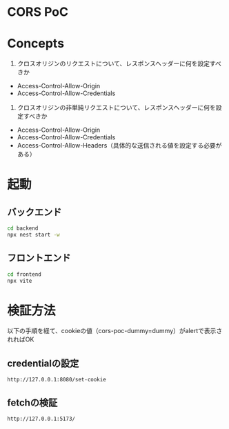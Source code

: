 # CORS PoC

# Concepts 
1. クロスオリジンのリクエストについて、レスポンスヘッダーに何を設定すべきか

- Access-Control-Allow-Origin
- Access-Control-Allow-Credentials

1. クロスオリジンの非単純リクエストについて、レスポンスヘッダーに何を設定すべきか

- Access-Control-Allow-Origin
- Access-Control-Allow-Credentials
- Access-Control-Allow-Headers（具体的な送信される値を設定する必要がある）

# 起動
## バックエンド
```bash
cd backend
npx nest start -w
```

## フロントエンド
```bash
cd frontend
npx vite
```



# 検証方法
以下の手順を経て、cookieの値（cors-poc-dummy=dummy）がalertで表示されればOK

## credentialの設定
```
http://127.0.0.1:8080/set-cookie
```

## fetchの検証
```
http://127.0.0.1:5173/
```
